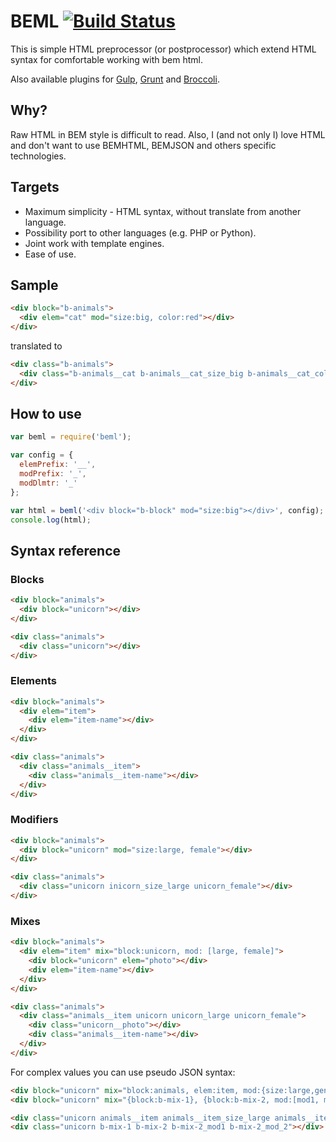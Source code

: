 # BEML [![Build Status][build]][build-link]

[build]: https://travis-ci.org/zenwalker/node-beml.png?branch=master
[build-link]: https://travis-ci.org/zenwalker/node-beml

This is simple HTML preprocessor (or postprocessor) which extend HTML syntax for
comfortable working with bem html.

Also available plugins for [Gulp](https://github.com/zenwalker/gulp-beml),
[Grunt](https://github.com/zenwalker/grunt-beml) and [Broccoli](https://github.com/Inzephirum/broccoli-beml).

## Why?

Raw HTML in BEM style is difficult to read. Also, I (and not only I) love HTML
and don't want to use BEMHTML, BEMJSON and others specific technologies.

## Targets

* Maximum simplicity - HTML syntax, without translate from another language.
* Possibility port to other languages (e.g. PHP or Python).
* Joint work with template engines.
* Ease of use.

## Sample

```html
<div block="b-animals">
  <div elem="cat" mod="size:big, color:red"></div>
</div>
```

translated to

```html
<div class="b-animals">
  <div class="b-animals__cat b-animals__cat_size_big b-animals__cat_color_red"></div>
</div>
```

## How to use

```javascript
var beml = require('beml');

var config = {
  elemPrefix: '__',
  modPrefix: '_',
  modDlmtr: '_'
};

var html = beml('<div block="b-block" mod="size:big"></div>', config);
console.log(html);
```

## Syntax reference

### Blocks

```html
<div block="animals">
  <div block="unicorn"></div>
</div>
```

```html
<div class="animals">
  <div class="unicorn"></div>
</div>
```

### Elements

```html
<div block="animals">
  <div elem="item">
    <div elem="item-name"></div>
  </div>
</div>
```

```html
<div class="animals">
  <div class="animals__item">
    <div class="animals__item-name"></div>
  </div>
</div>
```

### Modifiers

```html
<div block="animals">
  <div block="unicorn" mod="size:large, female"></div>
</div>
```

```html
<div class="animals">
  <div class="unicorn inicorn_size_large unicorn_female"></div>
</div>
```

### Mixes

```html
<div block="animals">
  <div elem="item" mix="block:unicorn, mod: [large, female]">
    <div block="unicorn" elem="photo"></div>
    <div elem="item-name"></div>
  </div>
</div>
```

```html
<div class="animals">
  <div class="animals__item unicorn unicorn_large unicorn_female">
    <div class="unicorn__photo"></div>
    <div class="animals__item-name"></div>
  </div>
</div>
```

For complex values you can use pseudo JSON syntax:

```html
<div block="unicorn" mix="block:animals, elem:item, mod:{size:large,gender:female}"></div>
<div block="unicorn" mix="{block:b-mix-1}, {block:b-mix-2, mod:[mod1, mod2]}"></div>
```

```html
<div class="unicorn animals__item animals__item_size_large animals__item_gender_female"></div>
<div class="unicorn b-mix-1 b-mix-2 b-mix-2_mod1 b-mix-2_mod_2"></div>
```
